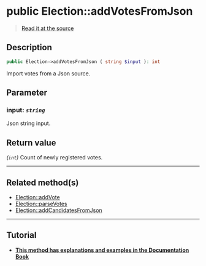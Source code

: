# public Election::addVotesFromJson

> [Read it at the source](https://github.com/julien-boudry/Condorcet/blob/master/src/ElectionProcess/VotesProcess.php#L382)

## Description    

```php
public Election->addVotesFromJson ( string $input ): int
```

Import votes from a Json source.

## Parameter

### **input:** *`string`*   
Json string input.    


## Return value   

*(`int`)* Count of newly registered votes.


---------------------------------------

## Related method(s)      

* [Election::addVote](/Docs/api-reference/Election%20Class/Election--addVote.md)    
* [Election::parseVotes](/Docs/api-reference/Election%20Class/Election--parseVotes.md)    
* [Election::addCandidatesFromJson](/Docs/api-reference/Election%20Class/Election--addCandidatesFromJson.md)    

---------------------------------------

## Tutorial

* **[This method has explanations and examples in the Documentation Book](https://docs.condorcet.io/3.AsPhpLibrary/5.Votes/1.AddVotes)**    

